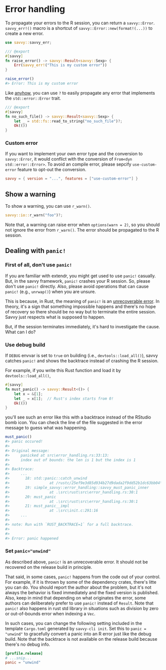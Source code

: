 # Error handling

To propagate your errors to the R session, you can return a `savvy::Error`.
`savvy_err!()` macro is a shortcut of `savvy::Error::new(format!(...))` to
create a new error.

```rust
use savvy::savvy_err;

/// @export
#[savvy]
fn raise_error() -> savvy::Result<savvy::Sexp> {
    Err(savvy_err!("This is my custom error"))
}
```

```r
raise_error()
#> Error: This is my custom error
```

Like [anyhow], you can use `?` to easily propagate any error that implements the
`std::error::Error` trait.

[anyhow]: https://docs.rs/anyhow/latest/anyhow/index.html

```rust
/// @export
#[savvy]
fn no_such_file() -> savvy::Result<savvy::Sexp> {
    let _ = std::fs::read_to_string("no_such_file")?;
    Ok(())
}
```

### Custom error

If you want to implement your own error type and the conversion to
`savvy::Error`, it would conflict with the conversion of `From<dyn std::error::Error>`.
To avoid an compile error, please sepcify `use-custom-error` feature to opt-out
the conversion.

```toml
savvy = { version = "...", features = ["use-custom-error"] }
```

## Show a warning

To show a warning, you can use `r_warn()`.

```rust
savvy::io::r_warn("foo")?;
```

Note that, a warning can raise error when `options(warn = 2)`, so you should not
ignore the error from `r_warn()`. The error should be propagated to the R
session.

## Dealing with `panic!`

### First of all, don't use `panic!`

If you are familiar with extendr, you might get used to use `panic!` casually.
But, in the savvy framework, `panic!` crashes your R session. So, please don't
use `panic!` directly. Also, please avoid operations that can cause `panic!`
(e.g., `unrwap()`) when you are unsure.

This is because, in Rust, the meaning of `panic!` is an [unrecoverable
error][panic]. In theory, it's a sign that something impossible happens and
there's no hope of recovery so there should be no way but to terminate the
entire session. Savvy just respects what is supposed to happen.

[panic]: https://doc.rust-lang.org/book/ch09-01-unrecoverable-errors-with-panic.html

But, if the session terminates immediately, it's hard to investigate the cause.
What can I do?

### Use debug build

If `DEBUG` envvar is set to `true` on building (i.e., `devtools::load_all()`),
savvy catches `panic!` and shows the backtrace instead of crashing the R
session.

For example, if you write this Rust function and load it by `devtools::load_all()`,

```rust
#[savvy]
fn must_panic() -> savvy::Result<()> {
    let x = &[1];
    let _ = x[1];  // Rust's index starts from 0!
    Ok(())
}
```

you'll see such an error like this with a backtrace instead of the RStudio bomb
icon. You can check the line of the file suggested in the error message to guess
what was happening.

```r
must_panic()
#> panic occured!
#> 
#> Original message:
#>     panicked at src\error_handling.rs:33:13:
#>     index out of bounds: the len is 1 but the index is 1
#> 
#> Backtrace:
#>     ...
#>       18: std::panic::catch_unwind
#>                  at /rustc/25ef9e3d85d934b27d9dada2f9dd52b1dc63bb04\library\std\src/panic.rs:142:14
#>       19: simple_savvy::error_handling::savvy_must_panic_inner
#>                  at .\src\rust\src\error_handling.rs:30:1
#>       20: must_panic
#>                  at .\src\rust\src\error_handling.rs:30:1
#>       21: must_panic__impl
#>                  at .\src\init.c:291:16
#>     ...
#> 
#> note: Run with `RUST_BACKTRACE=1` for a full backtrace.
#> 
#> 
#> Error: panic happened
```

### Set `panic="unwind"`

As described above, `panic!` is an unrecoverable error. It should not be
recovered on the release build in principle.

That said, in some cases, `panic!` happens from the code out of your control.
For example, if it is thrown by some of the dependency crates, there's litte you
can do. You should report the author about the problem, but it's not always the
behavior is fixed immediately and the fixed version is published. Also, keep in
mind that depending on what originates the error, some authors can deliberately
prefer to use `panic!` instead of `Result`.
Note that `panic!` also happens in rust std library in situations such as division
by zero or out-of-bounds error when indexing a `Vec`.

In such cases, you can change the following setting included in the template
`Cargo.toml` generated by `savvy-cli init`. Set this to `panic = "unwind"`
to gracefully convert a panic into an R error just like the debug build.
Note that the backtrace is not available on the release build because
there's no debug info.

```toml
[profile.release]
# ...snip...
panic = "unwind"
```
